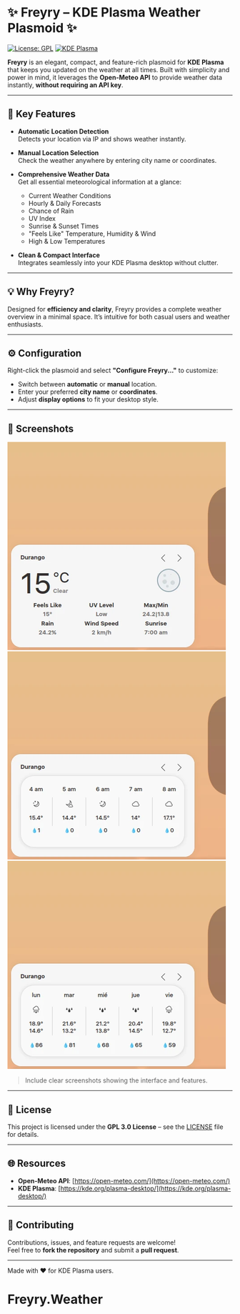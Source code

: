 # ✨ Freyry – KDE Plasma Weather Plasmoid ✨

[![License: GPL](https://img.shields.io/badge/License-GNU%20GPL-blue)](LICENSE) [![KDE Plasma](https://img.shields.io/badge/Plasma-6.4+-purple)](https://kde.org/plasma-desktop/)

**Freyry** is an elegant, compact, and feature-rich plasmoid for **KDE Plasma** that keeps you updated on the weather at all times. Built with simplicity and power in mind, it leverages the **Open-Meteo API** to provide weather data instantly, **without requiring an API key**.

---

## 🚀 Key Features

- **Automatic Location Detection**  
  Detects your location via IP and shows weather instantly.

- **Manual Location Selection**  
  Check the weather anywhere by entering city name or coordinates.

- **Comprehensive Weather Data**  
  Get all essential meteorological information at a glance:  
  - Current Weather Conditions  
  - Hourly & Daily Forecasts  
  - Chance of Rain  
  - UV Index  
  - Sunrise & Sunset Times  
  - "Feels Like" Temperature, Humidity & Wind  
  - High & Low Temperatures

- **Clean & Compact Interface**  
  Integrates seamlessly into your KDE Plasma desktop without clutter.

---

## 💡 Why Freyry?

Designed for **efficiency and clarity**, Freyry provides a complete weather overview in a minimal space. It’s intuitive for both casual users and weather enthusiasts.

---


## ⚙️ Configuration

Right-click the plasmoid and select **"Configure Freyry..."** to customize:

- Switch between **automatic** or **manual** location.  
- Enter your preferred **city name** or **coordinates**.  
- Adjust **display options** to fit your desktop style.

---

## 📸 Screenshots

![Screenshot 1](https://raw.githubusercontent.com/zayronxio/Freyry.Weather/refs/heads/main/previews/04.webp)  
![Screenshot 2](https://raw.githubusercontent.com/zayronxio/Freyry.Weather/refs/heads/main/previews/03.webp) 
![Screenshot 3](https://raw.githubusercontent.com/zayronxio/Freyry.Weather/refs/heads/main/previews/01.webp) 

> Include clear screenshots showing the interface and features.

---

## 📄 License

This project is licensed under the **GPL 3.0 License** – see the [LICENSE](LICENSE) file for details.

---

## 🌐 Resources

- **Open-Meteo API**: [https://open-meteo.com/](https://open-meteo.com/)  
- **KDE Plasma**: [https://kde.org/plasma-desktop/](https://kde.org/plasma-desktop/)

---

## 🙌 Contributing

Contributions, issues, and feature requests are welcome!  
Feel free to **fork the repository** and submit a **pull request**.

---

Made with ❤️ for KDE Plasma users.
# Freyry.Weather
